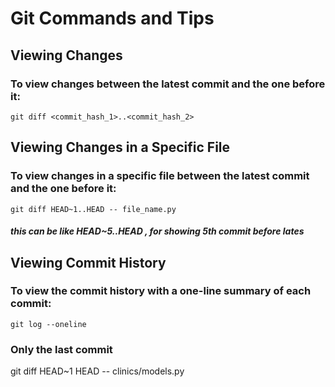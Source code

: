 # Git Commands and Tips



## Viewing Changes

### To view changes between the latest commit and the one before it:
    git diff <commit_hash_1>..<commit_hash_2>


## Viewing Changes in a Specific File

### To view changes in a specific file between the latest commit and the one before it:
    git diff HEAD~1..HEAD -- file_name.py
##### this can be like HEAD~5..HEAD , for showing 5th commit before lates

## Viewing Commit History

### To view the commit history with a one-line summary of each commit:
    git log --oneline

### Only the last commit
git diff HEAD~1 HEAD -- clinics/models.py


